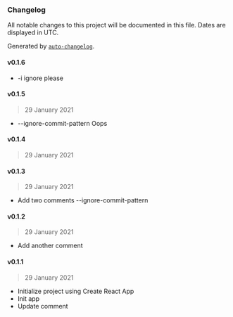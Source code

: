 ### Changelog

All notable changes to this project will be documented in this file. Dates are displayed in UTC.

Generated by [`auto-changelog`](https://github.com/CookPete/auto-changelog).

#### v0.1.6

- -i ignore please

#### v0.1.5

> 29 January 2021

- --ignore-commit-pattern Oops

#### v0.1.4

> 29 January 2021

#### v0.1.3

> 29 January 2021

- Add two comments --ignore-commit-pattern

#### v0.1.2

> 29 January 2021

- Add another comment

#### v0.1.1

> 29 January 2021

- Initialize project using Create React App
- Init app
- Update comment
